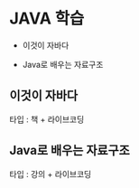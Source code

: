 # JAVA 학습

- 이것이 자바다

- Java로 배우는 자료구조

## 이것이 자바다

타입 : 책 + 라이브코딩

## Java로 배우는 자료구조

타입 : 강의 + 라이브코딩
